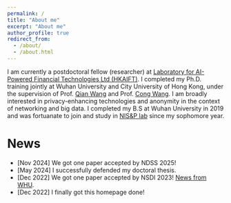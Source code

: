 ```yaml
---
permalink: /
title: "About me"
excerpt: "About me"
author_profile: true
redirect_from: 
  - /about/
  - /about.html
---
```

I am currently a postdoctoral fellow (researcher) at [Laboratory for AI-Powered Financial Technologies Ltd (HKAIFT)](https://hkaift.com/). I completed my Ph.D. training jointly at Wuhan University and City University of Hong Kong, under the supervision of Prof. [Qian Wang](http://nisplab.whu.edu.cn/people.html) and Prof. [Cong Wang](https://www.cs.cityu.edu.hk/~congwang/). I am broadly interested in privacy-enhancing technologies and anonymity in the context of networking and big data. I completed my B.S at Wuhan University in 2019 and was fortuanate to join and study in [NIS&P lab](https://nisplab.whu.edu.cn/) since my sophomore year.


News
======
- [Nov 2024] We got one paper accepted by NDSS 2025!
- [May 2024] I successfully defended my doctoral thesis. 
- [Dec 2022] We got one paper accepted by NSDI 2023! [News from WHU](https://news.whu.edu.cn/info/1015/68499.htm).
- [Dec 2022] I finally got this homepage done!
